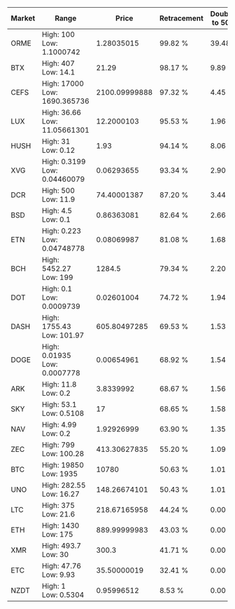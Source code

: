 | Market | Range | Price| Retracement | Doubles to 50% |
| --- | --- | --- | --- | --- |
| ORME | High: 100<br />Low: 1.1000742 | 1.28035015 | 99.82 % | 39.48 |
| BTX | High: 407<br />Low: 14.1 | 21.29 | 98.17 % | 9.89 |
| CEFS | High: 17000<br />Low: 1690.365736 | 2100.09999888 | 97.32 % | 4.45 |
| LUX | High: 36.66<br />Low: 11.05661301 | 12.2000103 | 95.53 % | 1.96 |
| HUSH | High: 31<br />Low: 0.12 | 1.93 | 94.14 % | 8.06 |
| XVG | High: 0.3199<br />Low: 0.04460079 | 0.06293655 | 93.34 % | 2.90 |
| DCR | High: 500<br />Low: 11.9 | 74.40001387 | 87.20 % | 3.44 |
| BSD | High: 4.5<br />Low: 0.1 | 0.86363081 | 82.64 % | 2.66 |
| ETN | High: 0.223<br />Low: 0.04748778 | 0.08069987 | 81.08 % | 1.68 |
| BCH | High: 5452.27<br />Low: 199 | 1284.5 | 79.34 % | 2.20 |
| DOT | High: 0.1<br />Low: 0.0009739 | 0.02601004 | 74.72 % | 1.94 |
| DASH | High: 1755.43<br />Low: 101.97 | 605.80497285 | 69.53 % | 1.53 |
| DOGE | High: 0.01935<br />Low: 0.0007778 | 0.00654961 | 68.92 % | 1.54 |
| ARK | High: 11.8<br />Low: 0.2 | 3.8339992 | 68.67 % | 1.56 |
| SKY | High: 53.1<br />Low: 0.5108 | 17 | 68.65 % | 1.58 |
| NAV | High: 4.99<br />Low: 0.2 | 1.92926999 | 63.90 % | 1.35 |
| ZEC | High: 799<br />Low: 100.28 | 413.30627835 | 55.20 % | 1.09 |
| BTC | High: 19850<br />Low: 1935 | 10780 | 50.63 % | 1.01 |
| UNO | High: 282.55<br />Low: 16.27 | 148.26674101 | 50.43 % | 1.01 |
| LTC | High: 375<br />Low: 21.6 | 218.67165958 | 44.24 % | 0.00 |
| ETH | High: 1430<br />Low: 175 | 889.99999983 | 43.03 % | 0.00 |
| XMR | High: 493.7<br />Low: 30 | 300.3 | 41.71 % | 0.00 |
| ETC | High: 47.76<br />Low: 9.93 | 35.50000019 | 32.41 % | 0.00 |
| NZDT | High: 1<br />Low: 0.5304 | 0.95996512 | 8.53 % | 0.00 |
